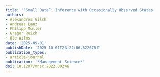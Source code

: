 ```yaml
---
title: '“Small Data”: Inference with Occasionally Observed States'
authors:
- Alexandros Gilch
- Andreas Lanz
- Philipp Müller
- Gregor Reich
- Ole Wilms
date: '2025-09-01'
publishDate: '2025-10-01T23:22:06.822675Z'
publication_types:
- article-journal
publication: '*Management Science*'
doi: 10.1287/mnsc.2022.00246
---
```

